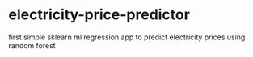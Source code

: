 # electricity-price-predictor
first simple sklearn ml regression app to predict electricity prices using random forest
